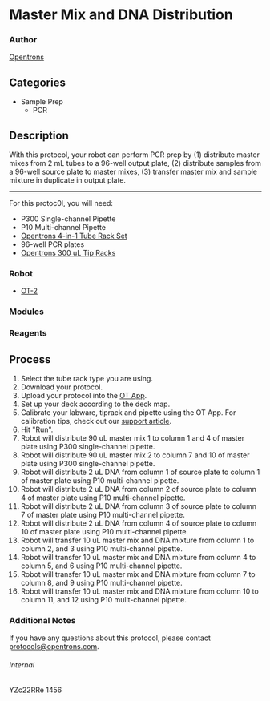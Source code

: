 # Master Mix and DNA Distribution

### Author
[Opentrons](http://www.opentrons.com/)

## Categories
* Sample Prep
    * PCR

## Description
With this protocol, your robot can perform PCR prep by (1) distribute master mixes from 2 mL tubes to a 96-well output plate, (2) distribute samples from a 96-well source plate to master mixes, (3) transfer master mix and sample mixture in duplicate in output plate.

---

For this protoc0l, you will need:
* P300 Single-channel Pipette
* P10 Multi-channel Pipette
* [Opentrons 4-in-1 Tube Rack Set](https://shop.opentrons.com/collections/opentrons-tips/products/tube-rack-set-1)
* 96-well PCR plates
* [Opentrons 300 uL Tip Racks](https://shop.opentrons.com/collections/opentrons-tips)

### Robot
* [OT-2](https://opentrons.com/ot-2)

### Modules

### Reagents

## Process
1. Select the tube rack type you are using.
2. Download your protocol.
3. Upload your protocol into the [OT App](https://opentrons.com/ot-app).
4. Set up your deck according to the deck map.
5. Calibrate your labware, tiprack and pipette using the OT App. For calibration tips, check out our [support article](https://support.opentrons.com/ot-2/getting-started-software-setup/deck-calibration).
6. Hit "Run".
7. Robot will distribute 90 uL master mix 1 to column 1 and 4 of master plate using P300 single-channel pipette.
8. Robot will distribute 90 uL master mix 2 to column 7 and 10 of master plate using P300 single-channel pipette.
9. Robot will distribute 2 uL DNA from column 1 of source plate to column 1 of master plate using P10 multi-channel pipette.
10. Robot will distribute 2 uL DNA from column 2 of source plate to column 4 of master plate using P10 multi-channel pipette.
11. Robot will distribute 2 uL DNA from column 3 of source plate to column 7 of master plate using P10 multi-channel pipette.
12. Robot will distribute 2 uL DNA from column 4 of source plate to column 10 of master plate using P10 multi-channel pipette.
13. Robot will transfer 10 uL master mix and DNA mixture from column 1 to column 2, and 3 using P10 multi-channel pipette.
14. Robot will transfer 10 uL master mix and DNA mixture from column 4 to column 5, and 6 using P10 multi-channel pipette.
15. Robot will transfer 10 uL master mix and DNA mixture from column 7 to column 8, and 9 using P10 multi-channel pipette.
16. Robot will transfer 10 uL master mix and DNA mixture from column 10 to column 11, and 12 using P10 mulit-channel pipette.

### Additional Notes

If you have any questions about this protocol, please contact protocols@opentrons.com.

###### Internal
YZc22RRe
1456
